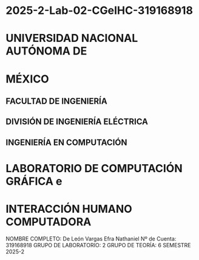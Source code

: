 # 2025-2-Lab-02-CGeIHC-319168918
# UNIVERSIDAD NACIONAL AUTÓNOMA DE
# MÉXICO
## FACULTAD DE INGENIERÍA
## DIVISIÓN DE INGENIERÍA ELÉCTRICA
## INGENIERÍA EN COMPUTACIÓN
# LABORATORIO DE COMPUTACIÓN GRÁFICA e
# INTERACCIÓN HUMANO COMPUTADORA
NOMBRE COMPLETO: De León Vargas Efra Nathaniel
Nº de Cuenta: 319168918
GRUPO DE LABORATORIO: 2
GRUPO DE TEORÍA: 6
SEMESTRE 2025-2
